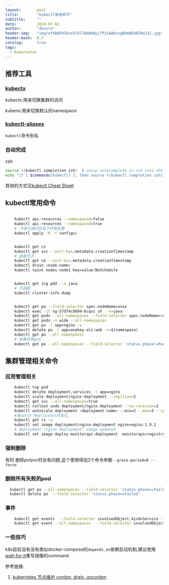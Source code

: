 ```yaml
---
layout:       post
title:        "kubectl常用命令"
subtitle:     ""
date:         2019-07-02
author:       "Zeusro"
header-img:   "img/oYYBAFHlDveICOlTAAWdBpjTP2sAAAvzgB9mBEABZ0e231.jpg"
header-mask:  0.3
catalog:      true
tags:
  - Kubernetes 
---
```



## 推荐工具

### [kubectx](https://github.com/ahmetb/kubectx)

kubectx:用来切换集群的访问

kubens:用来切换默认的namespace

### [kubectl-aliases](https://github.com/ahmetb/kubectl-aliases)

`kubectl`命令别名

### 自动完成

zsh

```bash
source <(kubectl completion zsh)  # setup autocomplete in zsh into the current shell
echo "if [ $commands[kubectl] ]; then source <(kubectl completion zsh); fi" >> ~/.zshrc # add autocomplete permanently to your zsh shell
```

其他的方式见[kubectl Cheat Sheet](https://kubernetes.io/docs/reference/kubectl/cheatsheet/)

## kubectl常用命令

```bash

    kubectl api-resources --namespaced=false
    kubectl api-resources --namespaced=true
    # -R表示递归目录下所有配置
    kubectl apply -R -f configs/


    kubectl get cs
    kubectl get svc --sort-by=.metadata.creationTimestamp
    # 查看节点
    kubectl get no --sort-by=.metadata.creationTimestamp
    kubectl drain <node-name>
    kubectl taint nodes node1 key=value:NoSchedule


    kubectl get ing pdd --n java
    # 不调度
    kubectl cluster-info dump


    kubectl get po --field-selector spec.nodeName=xxxx
    kubectl exec -it ng-57d74c8694-6cqnz sh  -n=java
    kubectl get pods --all-namespaces --field-selector spec.nodeName=<node> -o wide
    kubectl get pods -o wide --all-namespaces
    kubectl get po -l app=nginx -w
    kubectl delete po -l app=onekey-ali-web -n=$(namespace)
    kubectl get po --all-namespaces
    # 查看异常pod
    kubectl get po --all-namespaces --field-selector 'status.phase!=Running'    
```

## 集群管理相关命令

### 应用管理相关

```bash
    kubectl top pod
    kubectl delete deployment,services -l app=nginx 
    kubectl scale deployment/nginx-deployment --replicas=2
    kubectl get svc --all-namespaces=true
    kubectl rollout undo deployment/nginx-deployment --to-revision=2
    kubectl autoscale deployment <deployment-name> --min=2 --max=5 --cpu-percent=80
    #来watch ReplicaSet的变化。
    kubectl get rs -w
    kubectl set image deployment/nginx-deployment nginx=nginx:1.9.1
    # deployment "nginx-deployment" image updated
    kubectl set image deploy monitorapi-deployment  monitorapi=registry-vpc.cn-shenzhen.aliyuncs.com/amiba/monitorapi:1.2.4 -n=java


```

### 强制删除

有时 删除pv/pvc时会有问题,这个使用得加2个命令参数`--grace-period=0 --force `

### 删除所有失败的pod

```bash
  kubectl get po --all-namespaces --field-selector 'status.phase==Failed'
  kubectl delete po  --field-selector 'status.phase==Failed'
```

### 事件

```bash
    kubectl get events  --field-selector involvedObject.kind=Service --sort-by='.metadata.creationTimestamp'
    kubectl get event --all-namespaces  --field-selector involvedObject.name=$po
```

### 一些技巧

k8s目前没有没有类似docker-compose的`depends_on`依赖启动机制,建议使用[wait-for-it](https://blog.giantswarm.io/wait-for-it-using-readiness-probes-for-service-dependencies-in-kubernetes/)重写镜像的command.



参考链接:
1. [kubernetes 节点维护 cordon, drain, uncordon](https://blog.csdn.net/stonexmx/article/details/73543185)


